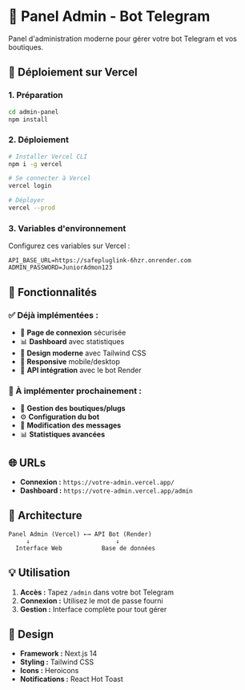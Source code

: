 # 🎨 Panel Admin - Bot Telegram

Panel d'administration moderne pour gérer votre bot Telegram et vos boutiques.

## 🚀 Déploiement sur Vercel

### 1. Préparation
```bash
cd admin-panel
npm install
```

### 2. Déploiement
```bash
# Installer Vercel CLI
npm i -g vercel

# Se connecter à Vercel
vercel login

# Déployer
vercel --prod
```

### 3. Variables d'environnement
Configurez ces variables sur Vercel :

```
API_BASE_URL=https://safepluglink-6hzr.onrender.com
ADMIN_PASSWORD=JuniorAdmon123
```

## 🎯 Fonctionnalités

### ✅ Déjà implémentées :
- 🔐 **Page de connexion** sécurisée
- 📊 **Dashboard** avec statistiques
- 🎨 **Design moderne** avec Tailwind CSS
- 📱 **Responsive** mobile/desktop
- 🔄 **API intégration** avec le bot Render

### 🚧 À implémenter prochainement :
- 🏪 **Gestion des boutiques/plugs**
- ⚙️ **Configuration du bot**
- 📝 **Modification des messages**
- 📊 **Statistiques avancées**

## 🌐 URLs

- **Connexion :** `https://votre-admin.vercel.app/`
- **Dashboard :** `https://votre-admin.vercel.app/admin`

## 🔧 Architecture

```
Panel Admin (Vercel) ←→ API Bot (Render)
     ↓                        ↓
  Interface Web           Base de données
```

## 💡 Utilisation

1. **Accès :** Tapez `/admin` dans votre bot Telegram
2. **Connexion :** Utilisez le mot de passe fourni
3. **Gestion :** Interface complète pour tout gérer

## 🎨 Design

- **Framework :** Next.js 14
- **Styling :** Tailwind CSS
- **Icons :** Heroicons
- **Notifications :** React Hot Toast